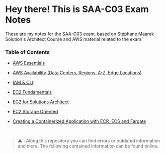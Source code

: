 # Hey there! This is SAA-C03 Exam Notes

These are my notes for the SAA-C03 exam, based on Stéphane Maarek Solution's Architect Course and AWS material
related to the exam 

### Table of Contents

- [AWS Essentials](./AWS-Essentials.md)
- [AWS Availability (Data Centers, Regions, A-Z, Edge Locations)](./AWS-Availability.md)
- [IAM & CLI](./AWS-IAM-and-CLI.md)
- [EC2 Fundamentals](./AWS-EC2-Fundamentals.md)
- [EC2 for Solutions Architect](./AWS-EC2-for-SAA.md)
- [EC2 Storage Oriented](./AWS-EC2-Storage.md)

 
- [Creating a Containerized Application with ECR, ECS and Fargate](./AWS-Containerized-App-With-ECR.md)




&nbsp;
&nbsp;
&nbsp;
&nbsp;
&nbsp;
&nbsp;
&nbsp;

 > :warning: : Along this repository you can find errors or outdated information and more. The following contained information can be found online.
